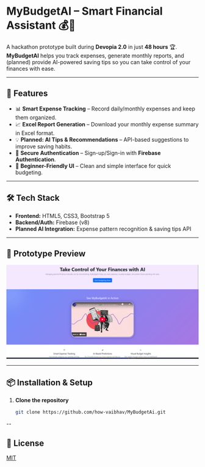 # **MyBudgetAI – Smart Financial Assistant** 💰🤖

A hackathon prototype built during **Devopia 2.0** in just **48 hours** 🏆.  
**MyBudgetAI** helps you track expenses, generate monthly reports, and (planned) provide AI-powered saving tips so you can take control of your finances with ease.

---

## 🚀 Features
- 📊 **Smart Expense Tracking** – Record daily/monthly expenses and keep them organized.  
- 📈 **Excel Report Generation** – Download your monthly expense summary in Excel format.  
- 💡 **Planned: AI Tips & Recommendations** – API-based suggestions to improve saving habits.  
- 🔐 **Secure Authentication** – Sign-up/Sign-in with **Firebase Authentication**.  
- 🎯 **Beginner-Friendly UI** – Clean and simple interface for quick budgeting.  

---

## 🛠 Tech Stack
- **Frontend:** HTML5, CSS3, Bootstrap 5  
- **Backend/Auth:** Firebase (v8)  
- **Planned AI Integration:** Expense pattern recognition & saving tips API  

---

## 📸 Prototype Preview
<img src="screenshot.png" alt="MyBudgetAI Screenshot" width="700">  

---

## 📦 Installation & Setup
1. **Clone the repository**  
   ```bash
   git clone https://github.com/how-vaibhav/MyBudgetAi.git
--

## 📜 License


[MIT](https://choosealicense.com/licenses/mit/)

   
   
